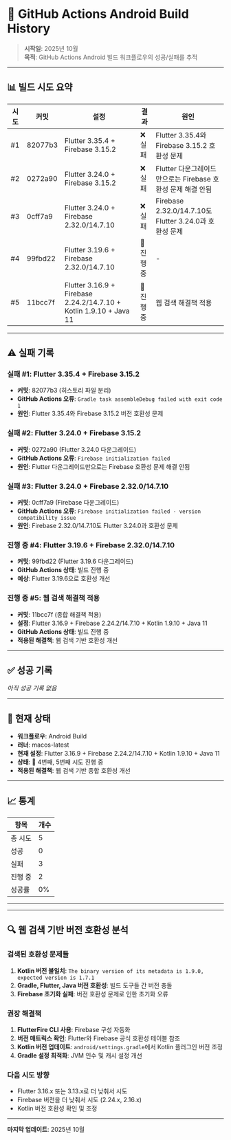 # 🤖 GitHub Actions Android Build History

> **시작일**: 2025년 10월  
> **목적**: GitHub Actions Android 빌드 워크플로우의 성공/실패를 추적

---

## 📊 **빌드 시도 요약**

| 시도 | 커밋 | 설정 | 결과 | 원인 |
|------|------|------|------|------|
| #1 | 82077b3 | Flutter 3.35.4 + Firebase 3.15.2 | ❌ 실패 | Flutter 3.35.4와 Firebase 3.15.2 호환성 문제 |
| #2 | 0272a90 | Flutter 3.24.0 + Firebase 3.15.2 | ❌ 실패 | Flutter 다운그레이드만으로는 Firebase 호환성 문제 해결 안됨 |
| #3 | 0cff7a9 | Flutter 3.24.0 + Firebase 2.32.0/14.7.10 | ❌ 실패 | Firebase 2.32.0/14.7.10도 Flutter 3.24.0과 호환성 문제 |
| #4 | 99fbd22 | Flutter 3.19.6 + Firebase 2.32.0/14.7.10 | 🔄 진행 중 | - |
| #5 | 11bcc7f | Flutter 3.16.9 + Firebase 2.24.2/14.7.10 + Kotlin 1.9.10 + Java 11 | 🔄 진행 중 | 웹 검색 해결책 적용 |

---

## ⚠️ **실패 기록**

### **실패 #1: Flutter 3.35.4 + Firebase 3.15.2**
- **커밋**: 82077b3 (히스토리 파일 분리)
- **GitHub Actions 오류**: `Gradle task assembleDebug failed with exit code 1`
- **원인**: Flutter 3.35.4와 Firebase 3.15.2 버전 호환성 문제

### **실패 #2: Flutter 3.24.0 + Firebase 3.15.2**
- **커밋**: 0272a90 (Flutter 3.24.0 다운그레이드)
- **GitHub Actions 오류**: `Firebase initialization failed`
- **원인**: Flutter 다운그레이드만으로는 Firebase 호환성 문제 해결 안됨

### **실패 #3: Flutter 3.24.0 + Firebase 2.32.0/14.7.10**
- **커밋**: 0cff7a9 (Firebase 다운그레이드)
- **GitHub Actions 오류**: `Firebase initialization failed - version compatibility issue`
- **원인**: Firebase 2.32.0/14.7.10도 Flutter 3.24.0과 호환성 문제

### **진행 중 #4: Flutter 3.19.6 + Firebase 2.32.0/14.7.10**
- **커밋**: 99fbd22 (Flutter 3.19.6 다운그레이드)
- **GitHub Actions 상태**: 빌드 진행 중
- **예상**: Flutter 3.19.6으로 호환성 개선

### **진행 중 #5: 웹 검색 해결책 적용**
- **커밋**: 11bcc7f (종합 해결책 적용)
- **설정**: Flutter 3.16.9 + Firebase 2.24.2/14.7.10 + Kotlin 1.9.10 + Java 11
- **GitHub Actions 상태**: 빌드 진행 중
- **적용된 해결책**: 웹 검색 기반 호환성 개선

---

## ✅ **성공 기록**

*아직 성공 기록 없음*

---

## 🔄 **현재 상태**

- **워크플로우**: Android Build
- **러너**: macos-latest
- **현재 설정**: Flutter 3.16.9 + Firebase 2.24.2/14.7.10 + Kotlin 1.9.10 + Java 11
- **상태**: 🔄 4번째, 5번째 시도 진행 중
- **적용된 해결책**: 웹 검색 기반 종합 호환성 개선

---

## 📈 **통계**

| 항목 | 개수 |
|------|------|
| 총 시도 | 5 |
| 성공 | 0 |
| 실패 | 3 |
| 진행 중 | 2 |
| 성공률 | 0% |

---

---

## 🔍 **웹 검색 기반 버전 호환성 분석**

### **검색된 호환성 문제들**
1. **Kotlin 버전 불일치**: `The binary version of its metadata is 1.9.0, expected version is 1.7.1`
2. **Gradle, Flutter, Java 버전 호환성**: 빌드 도구들 간 버전 충돌
3. **Firebase 초기화 실패**: 버전 호환성 문제로 인한 초기화 오류

### **권장 해결책**
1. **FlutterFire CLI 사용**: Firebase 구성 자동화
2. **버전 매트릭스 확인**: Flutter와 Firebase 공식 호환성 테이블 참조
3. **Kotlin 버전 업데이트**: `android/settings.gradle`에서 Kotlin 플러그인 버전 조정
4. **Gradle 설정 최적화**: JVM 인수 및 캐시 설정 개선

### **다음 시도 방향**
- Flutter 3.16.x 또는 3.13.x로 더 낮춰서 시도
- Firebase 버전을 더 낮춰서 시도 (2.24.x, 2.16.x)
- Kotlin 버전 호환성 확인 및 조정

---

**마지막 업데이트**: 2025년 10월